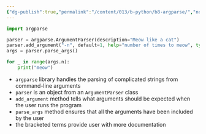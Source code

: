 ```yaml
---
{"dg-publish":true,"permalink":"/content/013/b-python/b8-argparse/","noteIcon":"1","created":"2025-08-21T09:21:07.595+01:00","updated":"2025-08-21T09:26:23.547+01:00"}
---
```


```python
import argparse

parser = argparse.ArgumentParser(description="Meow like a cat")
parser.add_argument("-n", default=1, help="number of times to meow", type=int)
args = parser.parse_args()

for _ in range(args.n):
    print("meow")
```

- `argparse` library handles the parsing of complicated strings from command-line arguments
- `parser` is an object from an `ArgumentParser` class
- `add_argument` method tells what arguments should be expected when the user runs the program
- `parse_args` method ensures that all the arguments have been included by the user
- the bracketed terms provide user with more documentation

